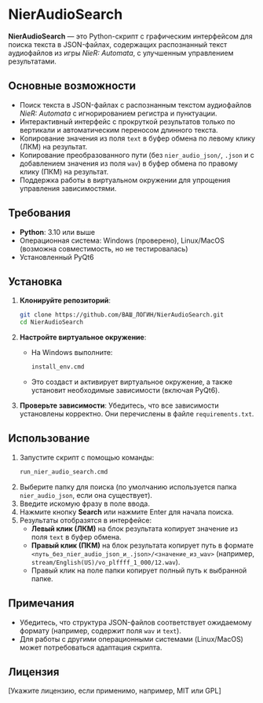 # NierAudioSearch

**NierAudioSearch** — это Python-скрипт с графическим интерфейсом для поиска текста в JSON-файлах, содержащих распознанный текст аудиофайлов из игры *NieR: Automata*, с улучшенным управлением результатами.

## Основные возможности
- Поиск текста в JSON-файлах с распознанным текстом аудиофайлов *NieR: Automata* с игнорированием регистра и пунктуации.
- Интерактивный интерфейс с прокруткой результатов только по вертикали и автоматическим переносом длинного текста.
- Копирование значения из поля `text` в буфер обмена по левому клику (ЛКМ) на результат.
- Копирование преобразованного пути (без `nier_audio_json/`, `.json` и с добавлением значения из поля `wav`) в буфер обмена по правому клику (ПКМ) на результат.
- Поддержка работы в виртуальном окружении для упрощения управления зависимостями.

## Требования
- **Python**: 3.10 или выше
- Операционная система: Windows (проверено), Linux/MacOS (возможна совместимость, но не тестировалась)
- Установленный PyQt6

## Установка

1. **Клонируйте репозиторий**:
   ```bash
   git clone https://github.com/ВАШ_ЛОГИН/NierAudioSearch.git
   cd NierAudioSearch
   ```

2. **Настройте виртуальное окружение**:
   - На Windows выполните:
     ```bash
     install_env.cmd
     ```
   - Это создаст и активирует виртуальное окружение, а также установит необходимые зависимости (включая PyQt6).

3. **Проверьте зависимости**:
   Убедитесь, что все зависимости установлены корректно. Они перечислены в файле `requirements.txt`.

## Использование

1. Запустите скрипт с помощью команды:
   ```bash
   run_nier_audio_search.cmd
   ```
2. Выберите папку для поиска (по умолчанию используется папка `nier_audio_json`, если она существует).
3. Введите искомую фразу в поле ввода.
4. Нажмите кнопку **Search** или нажмите Enter для начала поиска.
5. Результаты отобразятся в интерфейсе:
   - **Левый клик (ЛКМ)** на блок результата копирует значение из поля `text` в буфер обмена.
   - **Правый клик (ПКМ)** на блок результата копирует путь в формате `<путь_без_nier_audio_json_и_.json>/<значение_из_wav>` (например, `stream/English(US)/vo_plffff_1_000/12.wav`).
   - Правый клик на поле папки копирует полный путь к выбранной папке.

## Примечания
- Убедитесь, что структура JSON-файлов соответствует ожидаемому формату (например, содержит поля `wav` и `text`).
- Для работы с другими операционными системами (Linux/MacOS) может потребоваться адаптация скрипта.

## Лицензия
[Укажите лицензию, если применимо, например, MIT или GPL]